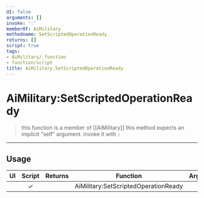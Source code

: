 ```yaml
---
UI: false
arguments: []
invoke: ':'
memberOf: AiMilitary
methodname: SetScriptedOperationReady
returns: []
script: true
tags:
- AiMilitary/_function
- function/script
title: AiMilitary.SetScriptedOperationReady
---
```

# AiMilitary:SetScriptedOperationReady
> this function is a member of [[AiMilitary]]
> this method expects an implicit "self" argument. invoke it with `:`
-----
## Usage
|  UI | Script | Returns | Function | Arguments |
|:---:|:------:|-------:|:--------:|:---------|
| |✓||AiMilitary:SetScriptedOperationReady||
